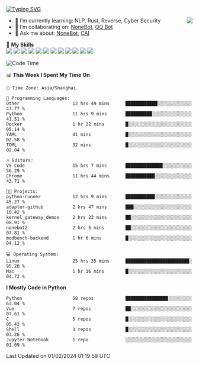 [![Typing SVG](https://readme-typing-svg.herokuapp.com?size=25&duration=2500&color=8C43EA&vCenter=true&width=200&height=40&lines=Hi+there+%F0%9F%91%8B%F0%9F%8F%BB;I'm+yanyongyu)](https://git.io/typing-svg)

<a href="#">
  <img align="right" src="https://github-readme-stats.vercel.app/api?username=yanyongyu&count_private=true&show_icons=true&bg_color=15,f2f7fd,E0EAFC" />
</a>

- 🌱 I’m currently learning: NLP, Rust, Reverse, Cyber Security
- 👯 I’m collaborating on: [NoneBot](https://github.com/nonebot), [QQ Bot](https://github.com/Mrs4s/go-cqhttp)
- 💬 Ask me about: [NoneBot](https://github.com/nonebot), [CAI](https://github.com/cscs181/CAI)

🌟 **My Skills**  
![](https://img.shields.io/badge/-Python-3e74a2?style=flat-square&logo=Python&logoColor=fff)
![](https://img.shields.io/badge/-TypeScript-3178C6?style=flat-square&logo=TypeScript&logoColor=fff)
![](https://img.shields.io/badge/-Vue-4fc08d?style=flat-square&logo=Vue.js&logoColor=fff)
![](https://img.shields.io/badge/-React-2d98ce?style=flat-square&logo=React&logoColor=fff)
![](https://img.shields.io/badge/-FastAPI-009688?style=flat-square&logo=FastAPI&logoColor=fff)
![](https://img.shields.io/badge/-Linux-000000?style=flat-square&logo=Linux&logoColor=fff)
![](https://img.shields.io/badge/-Docker-2496ED?style=flat-square&logo=Docker&logoColor=fff)
![](https://img.shields.io/badge/-Kubernetes-326CE5?style=flat-square&logo=Kubernetes&logoColor=fff)
![](https://img.shields.io/badge/-GitHub%20Actions-2088FF?style=flat-square&logo=GitHubActions&logoColor=fff)
![](https://img.shields.io/badge/-PostgreSQL-4169E1?style=flat-square&logo=PostgreSQL&logoColor=fff)
![](https://img.shields.io/badge/-Redis-DC382D?style=flat-square&logo=Redis&logoColor=fff)
![](https://img.shields.io/badge/-MongoDB-47A248?style=flat-square&logo=MongoDB&logoColor=fff)

<!--START_SECTION:waka-->
![Code Time](http://img.shields.io/badge/Code%20Time-5%2C787%20hrs%2048%20mins-blue)

📊 **This Week I Spent My Time On** 

```text
🕑︎ Time Zone: Asia/Shanghai

💬 Programming Languages: 
Other                    12 hrs 49 mins      ████████████░░░░░░░░░░░░░   47.77 % 
Python                   11 hrs 9 mins       ██████████░░░░░░░░░░░░░░░   41.51 % 
Docker                   1 hr 22 mins        █░░░░░░░░░░░░░░░░░░░░░░░░   05.14 % 
YAML                     41 mins             █░░░░░░░░░░░░░░░░░░░░░░░░   02.58 % 
TOML                     32 mins             █░░░░░░░░░░░░░░░░░░░░░░░░   02.04 % 

🔥 Editors: 
VS Code                  15 hrs 7 mins       ██████████████░░░░░░░░░░░   56.29 % 
Chrome                   11 hrs 44 mins      ███████████░░░░░░░░░░░░░░   43.71 % 

🐱‍💻 Projects: 
python-runner            12 hrs 9 mins       ███████████░░░░░░░░░░░░░░   45.27 % 
adapter-github           2 hrs 47 mins       ███░░░░░░░░░░░░░░░░░░░░░░   10.42 % 
kernel_gateway_demos     2 hrs 23 mins       ██░░░░░░░░░░░░░░░░░░░░░░░   08.91 % 
nonebot2                 2 hrs 5 mins        ██░░░░░░░░░░░░░░░░░░░░░░░   07.81 % 
medbench-backend         1 hr 6 mins         █░░░░░░░░░░░░░░░░░░░░░░░░   04.12 % 

💻 Operating System: 
Linux                    25 hrs 35 mins      ████████████████████████░   95.28 % 
Mac                      1 hr 16 mins        █░░░░░░░░░░░░░░░░░░░░░░░░   04.72 % 
```

**I Mostly Code in Python** 

```text
Python                   58 repos            ████████████████░░░░░░░░░   63.04 % 
Vue                      7 repos             ██░░░░░░░░░░░░░░░░░░░░░░░   07.61 % 
C                        5 repos             █░░░░░░░░░░░░░░░░░░░░░░░░   05.43 % 
Shell                    3 repos             █░░░░░░░░░░░░░░░░░░░░░░░░   03.26 % 
Jupyter Notebook         1 repo              ░░░░░░░░░░░░░░░░░░░░░░░░░   01.09 % 
```




 Last Updated on 01/02/2024 01:19:59 UTC
<!--END_SECTION:waka-->
